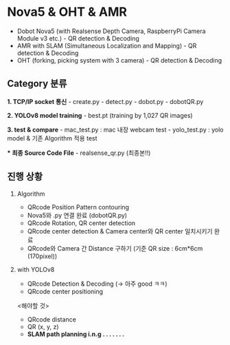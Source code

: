 # Nova5 & OHT & AMR
- Dobot Nova5 (with Realsense Depth Camera, RaspberryPi Camera Module v3 etc.) - QR detection &amp; Decoding
- AMR with SLAM (Simultaneous Localization and Mapping) - QR detection &amp; Decoding
- OHT (forking, picking system with 3 camera) - QR detection &amp; Decoding


## Category 분류
<b> 1. TCP/IP socket 통신</b>
    - create.py
    - detect.py
    - dobot.py
    - dobotQR.py

<b> 2. YOLOv8 model training</b>
    - best.pt (training by 1,027 QR images)

<b> 3. test & compare</b>
    - mac_test.py : mac 내장 webcam test
    - yolo_test.py : yolo model & 기존 Algorithm 적용 test

<b> * 최종 Source Code File</b>
    - realsense_qr.py (최종본!!)

## 진행 상황
1. Algorithm
    - QRcode Position Pattern contouring
    - Nova5와 .py 연결 완료 (dobotQR.py)
    - QRcode Rotation, QR center detection
    - QRcode center detection & Camera center와 QR center 일치시키기 완료
    - QRcode와 Camera 간 Distance 구하기 (기준 QR size : 6cm*6cm (170pixel))

2. with YOLOv8
    - QRcode Detection & Decoding (-> 아주 good ㅋㅋ)
    - QRcode center positioning

    <해야할 것>
    - QRcode distance
    - QR (x, y, z)
    - <b> SLAM path planning i.n.g . . . . . . .</b>